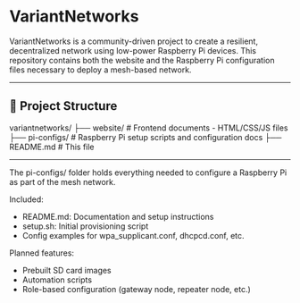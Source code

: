 # VariantNetworks

VariantNetworks is a community-driven project to create a resilient, decentralized network using low-power Raspberry Pi devices. This repository contains both the website and the Raspberry Pi configuration files necessary to deploy a mesh-based network.

---

## 📁 Project Structure

variantnetworks/
├── website/ # Frontend documents - HTML/CSS/JS files
├── pi-configs/ # Raspberry Pi setup scripts and configuration docs
├── README.md # This file

---

The pi-configs/ folder holds everything needed to configure a Raspberry Pi as part of the mesh network.

Included:

- README.md: Documentation and setup instructions
- setup.sh: Initial provisioning script
- Config examples for wpa_supplicant.conf, dhcpcd.conf, etc.

Planned features:

- Prebuilt SD card images
- Automation scripts
- Role-based configuration (gateway node, repeater node, etc.)
